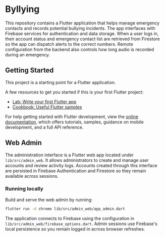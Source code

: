 # Byllying
This repository contains a Flutter application that helps manage emergency contacts and records potential bullying incidents. The app interfaces with Firebase services for authentication and data storage. When a user logs in, their account status and emergency contact list are retrieved from Firestore so the app can dispatch alerts to the correct numbers. Remote configuration from the backend also controls how long audio is recorded during an emergency.

## Getting Started

This project is a starting point for a Flutter application.

A few resources to get you started if this is your first Flutter project:

- [Lab: Write your first Flutter app](https://docs.flutter.dev/get-started/codelab)
- [Cookbook: Useful Flutter samples](https://docs.flutter.dev/cookbook)

For help getting started with Flutter development, view the
[online documentation](https://docs.flutter.dev/), which offers tutorials,
samples, guidance on mobile development, and a full API reference.
## Web Admin

The administration interface is a Flutter web app located under
`lib/src/admin_web`. It allows administrators to create and manage user
accounts and review activity logs. Accounts created through this interface are
persisted in Firebase Authentication and Firestore so they remain available
across sessions.

### Running locally

Build and serve the web admin by running:

```bash
flutter run -d chrome lib/src/admin_web/app_admin.dart
```

The application connects to Firebase using the configuration in
`lib/src/admin_web/firebase_options.dart`.
Admin sessions use Firebase's local persistence so you remain logged in across
browser refreshes.